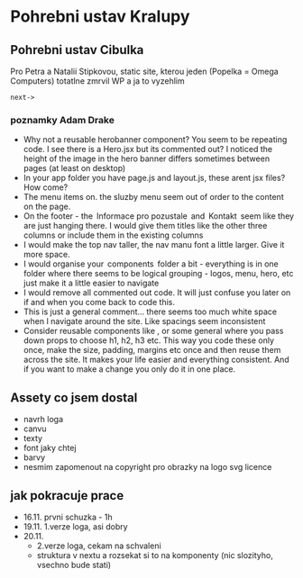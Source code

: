 # Pohrebni ustav Kralupy

## Pohrebni ustav Cibulka

Pro Petra a Natalii Stipkovou, static site, kterou jeden (Popelka = Omega Computers) totatlne zmrvil WP a ja to vyzehlim

```
next->
```

### poznamky Adam Drake

- ⁠Why not a reusable herobanner component? You seem to be repeating code. I see there is a Hero.jsx but its commented out? I noticed the height of the image in the hero banner differs sometimes between pages (at least on desktop)
- ⁠In your app folder you have page.js and layout.js, these arent jsx files? How come?
- ⁠The menu items on. the sluzby menu seem out of order to the content on the page.
- ⁠On the footer - the ⁠ Informace pro pozustale ⁠ and ⁠ Kontakt ⁠ seem like they are just hanging there. I would give them titles like the other three columns or include them in the existing columns
- ⁠I would make the top nav taller, the nav manu font a little larger. Give it more space.
- ⁠I would organise your ⁠ components ⁠ folder a bit - everything is in one folder where there seems to be logical grouping - logos, menu, hero, etc just make it a little easier to navigate
- ⁠I would remove all commented out code. It will just confuse you later on if and when you come back to code this.
- ⁠This is just a general comment… there seems too much white space when I navigate around the site. Like spacings seem inconsistent
- ⁠Consider reusable components like <Heading1>, <Heading2> or some general <Heading>where you pass down props to choose h1, h2, h3 etc. This way you code these only once, make the size, padding, margins etc once and then reuse them across the site. It makes your life easier and everything consistent. And if you want to make a change you only do it in one place.

## Assety co jsem dostal

- navrh loga
- canvu
- texty
- font jaky chtej
- barvy
- nesmim zapomenout na copyright pro obrazky na logo svg licence

## jak pokracuje prace

- 16.11. prvni schuzka - 1h
- 19.11. 1.verze loga, asi dobry
- 20.11.
  - 2.verze loga, cekam na schvaleni
  - struktura v nextu a rozsekat si to na komponenty (nic slozityho, vsechno bude stati)
